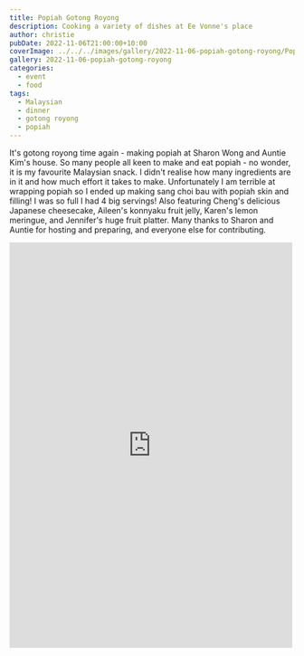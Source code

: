 ```yaml
---
title: Popiah Gotong Royong
description: Cooking a variety of dishes at Ee Vonne's place
author: christie
pubDate: 2022-11-06T21:00:00+10:00
coverImage: ../../../images/gallery/2022-11-06-popiah-gotong-royong/Popiah Gotong Royong (1).jpeg
gallery: 2022-11-06-popiah-gotong-royong
categories:
  - event
  - food
tags:
  - Malaysian
  - dinner
  - gotong royong
  - popiah
---
```


It's gotong royong time again - making popiah at Sharon Wong and Auntie Kim's house. So many people all keen to make and eat popiah - no wonder, it is my favourite Malaysian snack. I didn't realise how many ingredients are in it and how much effort it takes to make. Unfortunately I am terrible at wrapping popiah so I ended up making sang choi bau with popiah skin and filling! I was so full I had 4 big servings! Also featuring Cheng's delicious Japanese cheesecake, Aileen's konnyaku fruit jelly, Karen's lemon meringue, and Jennifer's huge fruit platter. Many thanks to Sharon and Auntie for hosting and preparing, and everyone else for contributing.

<iframe src="https://www.facebook.com/plugins/post.php?href=https%3A%2F%2Fwww.facebook.com%2Fchris1.tham%2Fposts%2Fpfbid031KZyV7QyQQEFJEM46yffzegkaGHxMznceS93asuFk2ngfwM8RDZZ8DUS915zXzjKl&show_text=true&width=500" width="500" height="717" style="border:none;overflow:hidden" scrolling="no" frameborder="0" allowfullscreen="true" allow="autoplay; clipboard-write; encrypted-media; picture-in-picture; web-share"></iframe>
